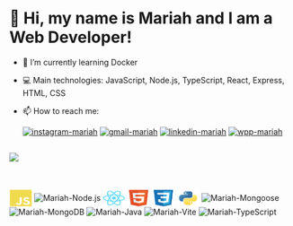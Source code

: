 # 👋 Hi, my name is Mariah and I am a  Web Developer!

- 📖 I’m currently learning Docker
- 💻 Main technologies: JavaScript, Node.js, TypeScript, React, Express, HTML, CSS
- 📫 How to reach me:
  
  <div> 
  <a href="https://www.instagram.com/mariahsilveirath/?hl=pt-br" target="_blank"><img src="https://img.shields.io/badge/-Instagram-%23E4405F?style=for-the-badge&logo=instagram&logoColor=white" alt="instagram-mariah" target="_blank"></a>
  <a href = "mailto:mariah.hoffmann@gmail.com"><img src="https://img.shields.io/badge/-Gmail-%23333?style=for-the-badge&logo=gmail&logoColor=white" alt="gmail-mariah" target="_blank"></a>
  <a href="https://www.linkedin.com/in/mariah-silveira-tagliari-hoffmann-9a067914a/" target="_blank"><img src="https://img.shields.io/badge/-LinkedIn-%230077B5?style=for-the-badge&logo=linkedin&logoColor=white" alt="linkedin-mariah" target="_blank"></a> 
  <a href="https://wa.me/48984013698"  target="_blank"><img src="https://img.shields.io/badge/WhatsApp-25D366?style=for-the-badge&logo=whatsapp&logoColor=white" alt="wpp-mariah" target="_blank"></a>
  
</div>

##

<div >
  <a href="https://github.com/Mariahsth">
    <img height="200em" src="https://github-readme-stats.vercel.app/api/top-langs/?username=Mariahsth&layout=compact&langs_count=16&theme=midnight-purple"/>
  </a>
</div>

  ##

<div style="display: inline_block"><br>
  <img align="center" alt="Mariah-JS" height="30" width="40" src="https://raw.githubusercontent.com/devicons/devicon/master/icons/javascript/javascript-plain.svg">
  <img align="center" alt="Mariah-Node.js" height="30" width="40" src="https://cdn.jsdelivr.net/gh/devicons/devicon@latest/icons/nodejs/nodejs-original-wordmark.svg" />
  <img align="center" alt="Mariah-React" height="30" width="40" src="https://raw.githubusercontent.com/devicons/devicon/master/icons/react/react-original.svg">
  <img align="center" alt="Mariah-HTML" height="30" width="40" src="https://raw.githubusercontent.com/devicons/devicon/master/icons/html5/html5-original.svg">
  <img align="center" alt="Mariah-CSS" height="30" width="40" src="https://raw.githubusercontent.com/devicons/devicon/master/icons/css3/css3-original.svg">
  <img align="center" alt="Mariah-Python" height="30" width="40" src="https://raw.githubusercontent.com/devicons/devicon/master/icons/python/python-original.svg">
  <img align="center" alt="Mariah-Mongoose" height="30" width="40" src="https://cdn.jsdelivr.net/gh/devicons/devicon@latest/icons/mongoose/mongoose-original-wordmark.svg" />
  <img align="center" alt="Mariah-MongoDB" height="30" width="40" src="https://cdn.jsdelivr.net/gh/devicons/devicon@latest/icons/mongodb/mongodb-original-wordmark.svg" />
  <img align="center" alt="Mariah-Java" height="30" width="40" src="https://cdn.jsdelivr.net/gh/devicons/devicon@latest/icons/java/java-original.svg" />
  <img align="center" alt="Mariah-Vite" height="30" width="40" src="https://cdn.jsdelivr.net/gh/devicons/devicon@latest/icons/vitejs/vitejs-original.svg" />
  <img align="center" alt="Mariah-TypeScript" height="30" width="40" src="https://cdn.jsdelivr.net/gh/devicons/devicon@latest/icons/typescript/typescript-original.svg" />



  
</div>

  ##
  

<!---
status:
  <img height="180em" src="https://github-readme-stats.vercel.app/api?username=Mariahsth&show_icons=true&theme=dark&include_all_commits=true&count_private=true"/>  
icones tecnologias: https://devicon.dev/
icones redes sociais: https://dev.to/envoy_/150-badges-for-github-pnk

--->
